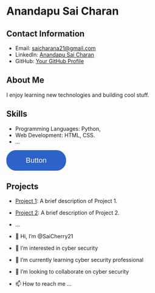 # Anandapu Sai Charan

## Contact Information

- Email: saicharana21@gmail.com
- LinkedIn: [Anandapu Sai Charan](https://www.linkedin.com/in/anandapu-saicharan-660981191?original_referer=)
- GitHub: [Your GitHub Profile](https://github.com/yourusername)

## About Me

I enjoy learning new technologies and building cool stuff.

## Skills

- Programming Languages: Python,
- Web Development: HTML, CSS.
- ...
<!DOCTYPE html>
<html>
<head>
	<title>HTML Button Generator</title>
	<style>
		button {
			color: #ffffff;
			background-color: #2d63c8;
			font-size: 19px;
			border: 1px solid #2d63c8;
			border-radius: 25px;
			padding: 15px 50px;
			cursor: pointer
		}
		button:hover {
			color: #2d63c8;
			background-color: #ffffff;
		}
	</style>
</head>
<body>
	<button type="button" name="myButton">Button</button>
</body>
</html>

## Projects

- [Project 1](link-to-project-1): A brief description of Project 1.
- [Project 2](link-to-project-2): A brief description of Project 2.
- ...





- 👋 Hi, I’m @SaiCherry21
- 👀 I’m interested in cyber security
- 🌱 I’m currently learning cyber security professional
- 💞️ I’m looking to collaborate on cyber security
- 📫 How to reach me ...

<!---
SaiCherry21/SaiCherry21 is a ✨ special ✨ repository because its `README.md` (this file) appears on your GitHub profile.
You can click the Preview link to take a look at your changes.
--->
